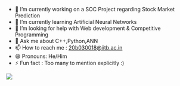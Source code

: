 - 🔭 I’m currently working on a SOC Project regarding Stock Market Prediction
- 🌱 I’m currently learning Artificial Neural Networks
- 🤔 I’m looking for help with Web development & Competitive Programming
- 💬 Ask me about C++,Python,ANN
- 📫 How to reach me : 20b030018@iitb.ac.in
- 😄 Pronouns: He/Him
- ⚡ Fun fact : Too many to mention explicitly :)

<a href="https://github.com/hanubhai2001/hanubhai2001/blob/main/tenor.gif"><img src="https://github.com/hanubhai2001/hanubhai2001/blob/main/tenor.gif"></a>
